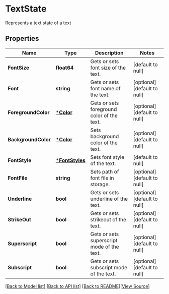 # TextState
Represents a text state of a text

## Properties
Name | Type | Description | Notes
------------ | ------------- | ------------- | -------------
**FontSize** | **float64** | Gets or sets font size of the text. | [default to null]
**Font** | **string** | Gets or sets font name of the text. | [optional] [default to null]
**ForegroundColor** | [***Color**](Color.md) | Gets or sets foreground color of the text. | [optional] [default to null]
**BackgroundColor** | [***Color**](Color.md) | Sets background color of the text. | [optional] [default to null]
**FontStyle** | [***FontStyles**](FontStyles.md) | Sets font style of the text. | [default to null]
**FontFile** | **string** | Sets path of font file in storage. | [optional] [default to null]
**Underline** | **bool** | Gets or sets underline of the text. | [optional] [default to null]
**StrikeOut** | **bool** | Gets or sets strikeout of the text. | [optional] [default to null]
**Superscript** | **bool** | Gets or sets superscript mode of the text. | [optional] [default to null]
**Subscript** | **bool** | Gets or sets subscript mode of the text. | [optional] [default to null]

[[Back to Model list]](../README.md#documentation-for-models) [[Back to API list]](../README.md#documentation-for-api-endpoints) [[Back to README]](../README.md)[[View Source]](../text_state.go)


